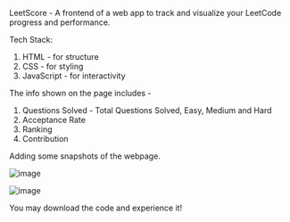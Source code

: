 LeetScore - A frontend of a web app to track and visualize your LeetCode progress and performance.

Tech Stack:
1. HTML - for structure
2. CSS - for styling
3. JavaScript - for interactivity

The info shown on the page includes - 
1. Questions Solved - Total Questions Solved, Easy, Medium and Hard
2. Acceptance Rate
3. Ranking
4. Contribution

Adding some snapshots of the webpage. 

![image](https://github.com/user-attachments/assets/449172fe-ed84-4036-85bd-7bcc62297a7c)

![image](https://github.com/user-attachments/assets/184ffd96-9936-46ed-ac78-96871bb5d4e8)


You may download the code and experience it!
